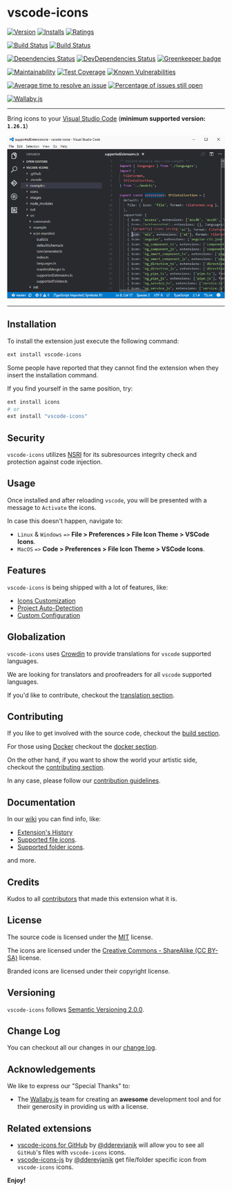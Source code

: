# vscode-icons

[![Version](https://vsmarketplacebadge.apphb.com/version/vscode-icons-team.vscode-icons.svg)](https://marketplace.visualstudio.com/items?itemName=vscode-icons-team.vscode-icons)
[![Installs](https://vsmarketplacebadge.apphb.com/installs/vscode-icons-team.vscode-icons.svg)](https://marketplace.visualstudio.com/items?itemName=vscode-icons-team.vscode-icons)
[![Ratings](https://vsmarketplacebadge.apphb.com/rating/vscode-icons-team.vscode-icons.svg)](https://marketplace.visualstudio.com/items?itemName=vscode-icons-team.vscode-icons)

[![Build Status](https://travis-ci.org/vscode-icons/vscode-icons.svg?branch=master)](https://travis-ci.org/vscode-icons/vscode-icons)
[![Build Status](https://ci.appveyor.com/api/projects/status/github/vscode-icons/vscode-icons?branch=master&svg=true)](https://ci.appveyor.com/project/vscode-icons-team/vscode-icons)

[![Dependencies Status](https://david-dm.org/vscode-icons/vscode-icons/status.svg)](https://david-dm.org/vscode-icons/vscode-icons)
[![DevDependencies Status](https://david-dm.org/vscode-icons/vscode-icons/dev-status.svg)](https://david-dm.org/vscode-icons/vscode-icons?type=dev)
[![Greenkeeper badge](https://badges.greenkeeper.io/vscode-icons/vscode-icons.svg)](https://greenkeeper.io/)

[![Maintainability](https://api.codeclimate.com/v1/badges/4f02368ebeb7be1490bb/maintainability)](https://codeclimate.com/github/vscode-icons/vscode-icons/maintainability)
[![Test Coverage](https://api.codeclimate.com/v1/badges/4f02368ebeb7be1490bb/test_coverage)](https://codeclimate.com/github/vscode-icons/vscode-icons/test_coverage)
[![Known Vulnerabilities](https://snyk.io/test/github/vscode-icons/vscode-icons/badge.svg)](https://snyk.io/test/github/vscode-icons/vscode-icons)

[![Average time to resolve an issue](https://isitmaintained.com/badge/resolution/vscode-icons/vscode-icons.svg)](https://isitmaintained.com/project/vscode-icons/vscode-icons "Average time to resolve an issue")
[![Percentage of issues still open](https://isitmaintained.com/badge/open/vscode-icons/vscode-icons.svg)](https://isitmaintained.com/project/vscode-icons/vscode-icons "Percentage of issues still open")

[![Wallaby.js](https://img.shields.io/badge/wallaby.js-configured-green.svg)](https://wallabyjs.com)

---

Bring icons to your [Visual Studio Code](https://code.visualstudio.com/) (**minimum supported version: `1.26.1`**)

![demo](https://raw.githubusercontent.com/vscode-icons/vscode-icons/master/images/screenshot.gif)

---

## Installation

To install the extension just execute the following command:

```sh
ext install vscode-icons
```

Some people have reported that they cannot find the extension when they insert the installation command.

If you find yourself in the same position, try:

```sh
ext install icons
# or
ext install "vscode-icons"
```

## Security

`vscode-icons` utilizes [NSRI](https://www.npmjs.com/package/nsri) for its subresources integrity check and protection against code injection.

## Usage

Once installed and after reloading `vscode`, you will be presented with a message to `Activate` the icons.

In case this doesn't happen, navigate to:

* `Linux` & `Windows` `=>` **File > Preferences > File Icon Theme > VSCode Icons**.
* `MacOS` `=>` **Code > Preferences > File Icon Theme > VSCode Icons**.

## Features

`vscode-icons` is being shipped with a lot of features, like:

* [Icons Customization](https://github.com/vscode-icons/vscode-icons/wiki/Customization)
* [Project Auto-Detection](https://github.com/vscode-icons/vscode-icons/wiki/Pad)
* [Custom Configuration](https://github.com/vscode-icons/vscode-icons/wiki/Configuration)

## Globalization

`vscode-icons` uses [Crowdin](https://crowdin.com/project/vscode-icons-i18n) to provide translations for `vscode` supported languages.

We are looking for translators and proofreaders for all `vscode` supported languages.

If you'd like to contribute, checkout the [translation section](https://github.com/vscode-icons/vscode-icons/wiki/Translation).

## Contributing

If you like to get involved with the source code, checkout the [build section](https://github.com/vscode-icons/vscode-icons/wiki/Build).

For those using [Docker](https://www.docker.com/) checkout the [docker section](https://github.com/vscode-icons/vscode-icons/wiki/Docker).

On the other hand, if you want to show the world your artistic side, checkout the [contributing section](https://github.com/vscode-icons/vscode-icons/wiki/Contributing).

In any case, please follow our [contribution guidelines](https://github.com/vscode-icons/vscode-icons/blob/master/.github/CONTRIBUTING.md).

## Documentation

In our [wiki](https://github.com/vscode-icons/vscode-icons/wiki) you can find info, like:

* [Extension's History](https://github.com/vscode-icons/vscode-icons/wiki/History)
* [Supported file icons](https://github.com/vscode-icons/vscode-icons/wiki/ListOfFiles).
* [Supported folder icons](https://github.com/vscode-icons/vscode-icons/wiki/ListOfFolders).

and more.

## Credits

Kudos to all [contributors](https://github.com/vscode-icons/vscode-icons/graphs/contributors) that made this extension what it is.

## License

The source code is licensed under the [MIT](https://github.com/vscode-icons/vscode-icons/blob/master/License) license.

The icons are licensed under the [Creative Commons - ShareAlike (CC BY-SA)](https://creativecommons.org/licenses/by-sa/4.0/) license.

Branded icons are licensed under their copyright license.

## Versioning

`vscode-icons` follows [Semantic Versioning 2.0.0](http://semver.org/).

## Change Log

You can checkout all our changes in our [change log](https://github.com/vscode-icons/vscode-icons/blob/master/CHANGELOG.md).

## Acknowledgements

We like to express our "Special Thanks" to:

* The [Wallaby.js](https://wallabyjs.com) team for creating an **awesome** development tool and for their generosity in providing us with a license.

## Related extensions

* [vscode-icons for GitHub](https://github.com/dderevjanik/github-vscode-icons) by [@dderevjanik](https://github.com/dderevjanik) will allow you to see all `GitHub`'s files with `vscode-icons` icons.
* [vscode-icons-js](https://github.com/dderevjanik/vscode-icons-js) by [@dderevjanik](https://github.com/dderevjanik) get file/folder specific icon from `vscode-icons` icons.

**Enjoy!**
